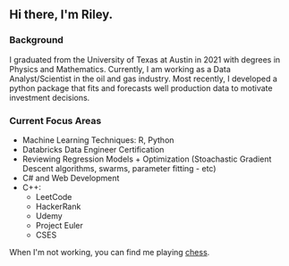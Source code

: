 ## Hi there, I'm Riley.

### Background

I graduated from the University of Texas at Austin in 2021 with degrees in Physics and Mathematics. Currently, I am working as a Data Analyst/Scientist in the oil and gas industry. Most recently, I developed a python package that fits and forecasts well production data to motivate investment decisions. 

### Current Focus Areas

- Machine Learning Techniques: R, Python
- Databricks Data Engineer Certification
- Reviewing Regression Models + Optimization (Stoachastic Gradient Descent algorithms, swarms, parameter fitting - etc)
- C# and Web Development
- C++:
  - LeetCode
  - HackerRank
  - Udemy
  - Project Euler
  - CSES

When I'm not working, you can find me playing [chess](https://www.chess.com/member/taylormater).



